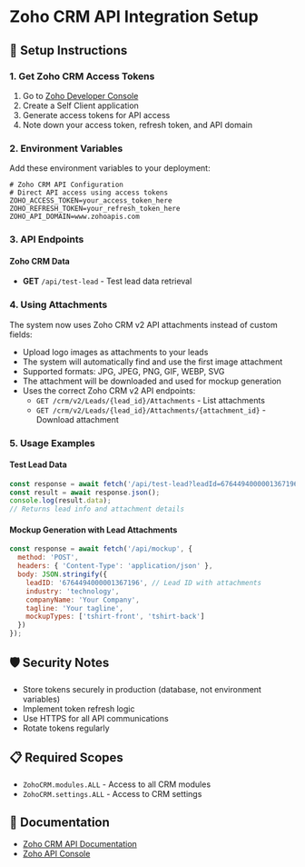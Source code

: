 # Zoho CRM API Integration Setup

## 🚀 Setup Instructions

### 1. Get Zoho CRM Access Tokens

1. Go to [Zoho Developer Console](https://api-console.zoho.com/)
2. Create a Self Client application
3. Generate access tokens for API access
4. Note down your access token, refresh token, and API domain

### 2. Environment Variables

Add these environment variables to your deployment:

```env
# Zoho CRM API Configuration
# Direct API access using access tokens
ZOHO_ACCESS_TOKEN=your_access_token_here
ZOHO_REFRESH_TOKEN=your_refresh_token_here
ZOHO_API_DOMAIN=www.zohoapis.com
```

### 3. API Endpoints

#### Zoho CRM Data
- **GET** `/api/test-lead` - Test lead data retrieval

### 4. Using Attachments

The system now uses Zoho CRM v2 API attachments instead of custom fields:
- Upload logo images as attachments to your leads
- The system will automatically find and use the first image attachment
- Supported formats: JPG, JPEG, PNG, GIF, WEBP, SVG
- The attachment will be downloaded and used for mockup generation
- Uses the correct Zoho CRM v2 API endpoints:
  - `GET /crm/v2/Leads/{lead_id}/Attachments` - List attachments
  - `GET /crm/v2/Leads/{lead_id}/Attachments/{attachment_id}` - Download attachment

### 5. Usage Examples

#### Test Lead Data
```javascript
const response = await fetch('/api/test-lead?leadId=6764494000001367196');
const result = await response.json();
console.log(result.data);
// Returns lead info and attachment details
```

#### Mockup Generation with Lead Attachments
```javascript
const response = await fetch('/api/mockup', {
  method: 'POST',
  headers: { 'Content-Type': 'application/json' },
  body: JSON.stringify({
    leadID: '6764494000001367196', // Lead ID with attachments
    industry: 'technology',
    companyName: 'Your Company',
    tagline: 'Your tagline',
    mockupTypes: ['tshirt-front', 'tshirt-back']
  })
});
```

## 🛡️ Security Notes

- Store tokens securely in production (database, not environment variables)
- Implement token refresh logic
- Use HTTPS for all API communications
- Rotate tokens regularly

## 📋 Required Scopes

- `ZohoCRM.modules.ALL` - Access to all CRM modules
- `ZohoCRM.settings.ALL` - Access to CRM settings

## 🔗 Documentation

- [Zoho CRM API Documentation](https://www.zoho.com/crm/developer/docs/api/)
- [Zoho API Console](https://api-console.zoho.com/) 